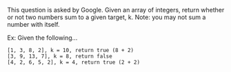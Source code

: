 This question is asked by Google. Given an array of integers, return whether or not two numbers sum to a given target, k.
Note: you may not sum a number with itself.

Ex: Given the following...
````
[1, 3, 8, 2], k = 10, return true (8 + 2)
[3, 9, 13, 7], k = 8, return false
[4, 2, 6, 5, 2], k = 4, return true (2 + 2)